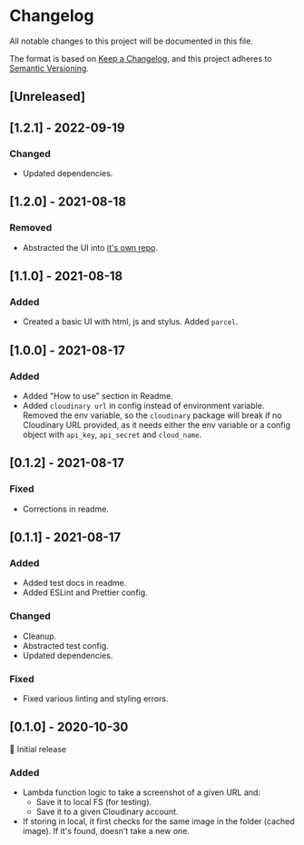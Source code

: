 # Changelog

All notable changes to this project will be documented in this file.

The format is based on [Keep a Changelog](https://keepachangelog.com/en/1.0.0/), and this project adheres to [Semantic Versioning](https://semver.org/spec/v2.0.0.html).

## [Unreleased]

## [1.2.1] - 2022-09-19

### Changed

- Updated dependencies.

## [1.2.0] - 2021-08-18

### Removed

- Abstracted the UI into [it's own repo](https://github.com/rubenvar/screen-to-cloudinary-ui).

## [1.1.0] - 2021-08-18

### Added

- Created a basic UI with html, js and stylus. Added `parcel`.

## [1.0.0] - 2021-08-17

### Added

- Added "How to use" section in Readme.
- Added `cloudinary url` in config instead of environment variable. Removed the env variable, so the `cloudinary` package will break if no Cloudinary URL provided, as it needs either the env variable or a config object with `api_key`, `api_secret` and `cloud_name`.

## [0.1.2] - 2021-08-17

### Fixed

- Corrections in readme.

## [0.1.1] - 2021-08-17

### Added

- Added test docs in readme.
- Added ESLint and Prettier config.

### Changed

- Cleanup.
- Abstracted test config.
- Updated dependencies.

### Fixed

- Fixed various linting and styling errors.

## [0.1.0] - 2020-10-30

🎊 Initial release

### Added

- Lambda function logic to take a screenshot of a given URL and:
  - Save it to local FS (for testing).
  - Save it to a given Cloudinary account.
- If storing in local, it first checks for the same image in the folder (cached image). If it's found, doesn't take a new one.
